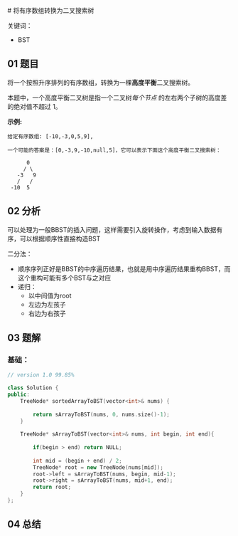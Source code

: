 # 将有序数组转换为二叉搜索树

关键词：

- BST

## 01 题目

将一个按照升序排列的有序数组，转换为一棵**高度平衡**二叉搜索树。

本题中，一个高度平衡二叉树是指一个二叉树*每个节点* 的左右两个子树的高度差的绝对值不超过 1。

**示例:**

```
给定有序数组: [-10,-3,0,5,9],

一个可能的答案是：[0,-3,9,-10,null,5]，它可以表示下面这个高度平衡二叉搜索树：

      0
     / \
   -3   9
   /   /
 -10  5
```

## 02 分析

可以处理为一般BBST的插入问题，这样需要引入旋转操作，考虑到输入数据有序，可以根据顺序性直接构造BST

二分法：

- 顺序序列正好是BBST的中序遍历结果，也就是用中序遍历结果重构BBST，而这个重构可能有多个BST与之对应
- 递归：
  - 以中间值为root
  - 左边为左孩子
  - 右边为右孩子

## 03 题解

### 基础：

```c++
// version 1.0 99.85%

class Solution {
public:
    TreeNode* sortedArrayToBST(vector<int>& nums) {
        
        return sArrayToBST(nums, 0, nums.size()-1);
    }
    
    TreeNode* sArrayToBST(vector<int>& nums, int begin, int end){
        
        if(begin > end) return NULL;
        
        int mid = (begin + end) / 2;
        TreeNode* root = new TreeNode(nums[mid]);
        root->left = sArrayToBST(nums, begin, mid-1);
        root->right = sArrayToBST(nums, mid+1, end);
        return root;
    }
};
```

## 04 总结

